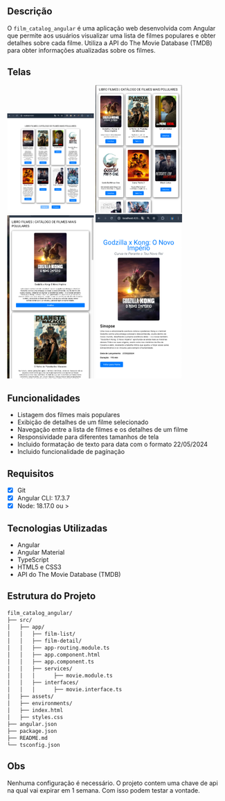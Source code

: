 ## Descrição

O `film_catalog_angular` é uma aplicação web desenvolvida com Angular que permite aos usuários visualizar uma lista de filmes populares e obter detalhes sobre cada filme. Utiliza a API do The Movie Database (TMDB) para obter informações atualizadas sobre os filmes.

## Telas

<img src="src/assets/_1.png" alt="Home" width="200"/>
<img src="src/assets/_2.png" alt="Home" width="200"/>
<img src="src/assets/_3.png" alt="Home" width="200"/>
<img src="src/assets/_4.png" alt="Home" width="200"/>

## Funcionalidades

- Listagem dos filmes mais populares
- Exibição de detalhes de um filme selecionado
- Navegação entre a lista de filmes e os detalhes de um filme
- Responsividade para diferentes tamanhos de tela
- Incluido formatação de texto para data com o formato 22/05/2024
- Incluido funcionalidade de pagínação

## Requisitos

- [x] Git
- [x] Angular CLI: 17.3.7
- [x] Node: 18.17.0 ou >

## Tecnologias Utilizadas

- Angular
- Angular Material
- TypeScript
- HTML5 e CSS3
- API do The Movie Database (TMDB)

## Estrutura do Projeto

```plaintext
film_catalog_angular/
├── src/
│   ├── app/
│   │   ├── film-list/
│   │   ├── film-detail/
│   │   ├── app-routing.module.ts
│   │   ├── app.component.html
│   │   ├── app.component.ts
│   │   ├── services/
│   │   │      ├── movie.module.ts
│   │   ├── interfaces/
│   │   │      ├── movie.interface.ts
│   ├── assets/
│   ├── environments/
│   ├── index.html
│   ├── styles.css
├── angular.json
├── package.json
├── README.md
└── tsconfig.json
```

## Obs

Nenhuma configuração é necessário. O projeto contem uma chave de api na qual vai expirar em 1 semana. Com isso podem testar a vontade.
